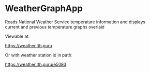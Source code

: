 # WeatherGraphApp
Reads National Weather Service temperature information and displays current and previous temperature graphs overlaid

Viewable at:

https://weather.lth.guru

Or with weather station id in path:

https://weather.lth.guru/e5093

